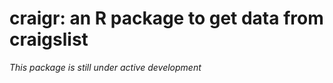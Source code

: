 # craigr: an R package to get data from craigslist

*This package is still under active development*